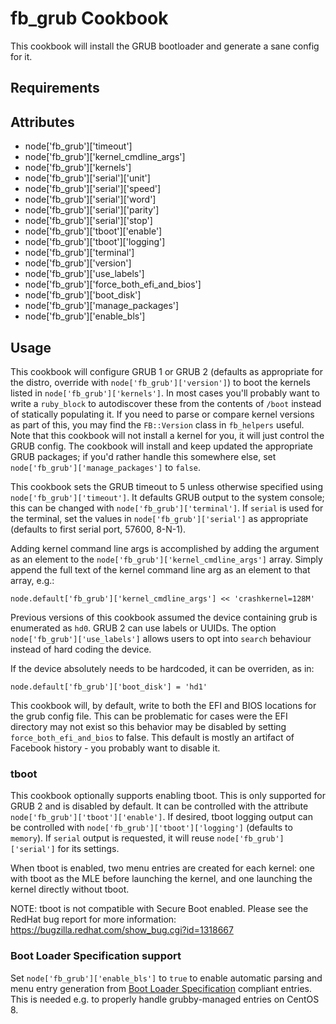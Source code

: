 fb_grub Cookbook
====================
This cookbook will install the GRUB bootloader and generate a sane config for
it.

Requirements
------------

Attributes
----------
* node['fb_grub']['timeout']
* node['fb_grub']['kernel_cmdline_args']
* node['fb_grub']['kernels']
* node['fb_grub']['serial']['unit']
* node['fb_grub']['serial']['speed']
* node['fb_grub']['serial']['word']
* node['fb_grub']['serial']['parity']
* node['fb_grub']['serial']['stop']
* node['fb_grub']['tboot']['enable']
* node['fb_grub']['tboot']['logging']
* node['fb_grub']['terminal']
* node['fb_grub']['version']
* node['fb_grub']['use_labels']
* node['fb_grub']['force_both_efi_and_bios']
* node['fb_grub']['boot_disk']
* node['fb_grub']['manage_packages']
* node['fb_grub']['enable_bls']

Usage
-----
This cookbook will configure GRUB 1 or GRUB 2 (defaults as appropriate for the
distro, override with `node['fb_grub']['version']`) to boot the kernels listed
in `node['fb_grub']['kernels']`. In most cases you'll probably want to write a
`ruby_block` to autodiscover these from the contents of `/boot` instead of
statically populating it. If you need to parse or compare kernel versions as
part of this, you may find the `FB::Version` class in `fb_helpers` useful.
Note that this cookbook will not install a kernel for you, it will just
control the GRUB config. The cookbook will install and keep updated the
appropriate GRUB packages; if you'd rather handle this somewhere else, set
`node['fb_grub']['manage_packages']` to `false`.

This cookbook sets the GRUB timeout to 5 unless otherwise specified using
`node['fb_grub']['timeout']`. It defaults GRUB output to the system
console; this can be changed with `node['fb_grub']['terminal']`. If `serial` is
used for the terminal, set the values in `node['fb_grub']['serial']` as
appropriate (defaults to first serial port, 57600, 8-N-1).

Adding kernel command line args is accomplished by adding the argument as
an element to the `node['fb_grub']['kernel_cmdline_args']` array.
Simply append the full text of the kernel command line arg as an element
to that array, e.g.:

```
node.default['fb_grub']['kernel_cmdline_args'] << 'crashkernel=128M'
```

Previous versions of this cookbook assumed the device containing grub is
enumerated as `hd0`. GRUB 2 can use labels or UUIDs. The option
`node['fb_grub']['use_labels']` allows users to opt into `search` behaviour
instead of hard coding the device.

If the device absolutely needs to be hardcoded, it can be overriden, as in:

```
node.default['fb_grub']['boot_disk'] = 'hd1'
```

This cookbook will, by default, write to both the EFI and BIOS locations for
the grub config file. This can be problematic for cases were the EFI directory
may not exist so this behavior may be disabled by setting
`force_both_efi_and_bios` to false. This default is mostly an artifact of
Facebook history - you probably want to disable it.

### tboot
This cookbook optionally supports enabling tboot. This is only supported for
GRUB 2 and is disabled by default. It can be controlled with the attribute
`node['fb_grub']['tboot']['enable']`. If desired, tboot logging output can be
controlled with `node['fb_grub']['tboot']['logging']` (defaults to `memory`).
If `serial` output is requested, it will reuse `node['fb_grub']['serial']` for
its settings.

When tboot is enabled, two menu entries are created for each kernel: one with
tboot as the MLE before launching the kernel, and one launching the kernel
directly without tboot.

NOTE: tboot is not compatible with Secure Boot enabled. Please see the RedHat
bug report for more information: https://bugzilla.redhat.com/show_bug.cgi?id=1318667

### Boot Loader Specification support
Set `node['fb_grub']['enable_bls']` to `true` to enable automatic parsing and
menu entry generation from
[Boot Loader Specification](https://systemd.io/BOOT_LOADER_SPECIFICATION/)
compliant entries. This is needed e.g. to properly handle grubby-managed
entries on CentOS 8.
